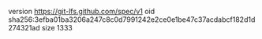 version https://git-lfs.github.com/spec/v1
oid sha256:3efba01ba3206a247c8c0d7991242e2ce0e1be47c37acdabcf182d1d274321ad
size 1333

